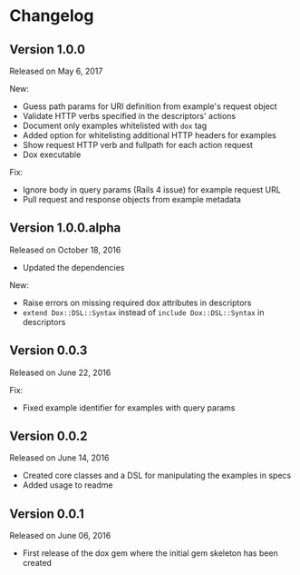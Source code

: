 # Changelog

## Version 1.0.0

Released on May 6, 2017

New:
- Guess path params for URI definition from example's request object
- Validate HTTP verbs specified in the descriptors' actions
- Document only examples whitelisted with `dox` tag
- Added option for whitelisting additional HTTP headers for examples
- Show request HTTP verb and fullpath for each action request
- Dox executable

Fix:
- Ignore body in query params (Rails 4 issue) for example request URL
- Pull request and response objects from example metadata

## Version 1.0.0.alpha

Released on October 18, 2016

- Updated the dependencies

New:
- Raise errors on missing required dox attributes in descriptors
- `extend Dox::DSL::Syntax` instead of `include Dox::DSL::Syntax` in descriptors


## Version 0.0.3

Released on June 22, 2016

Fix:
- Fixed example identifier for examples with query params


## Version 0.0.2


Released on June 14, 2016

- Created core classes and a DSL for manipulating the examples in specs
- Added usage to readme


## Version 0.0.1

Released on June 06, 2016

- First release of the dox gem where the initial gem skeleton has been created
